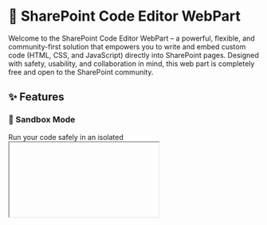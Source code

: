 # 🧩 SharePoint Code Editor WebPart
Welcome to the SharePoint Code Editor WebPart – a powerful, flexible, and community-first solution that empowers you to write and embed custom code (HTML, CSS, and JavaScript) directly into SharePoint pages. Designed with safety, usability, and collaboration in mind, this web part is completely free and open to the SharePoint community.

## ✨ Features

### 🧪 Sandbox Mode
Run your code safely in an isolated <iframe> environment. This prevents broken or untrusted code from affecting the rest of your SharePoint page.

### 👁️ Visibility Control
Target specific devices where you want your webpart to appear, wether its for Desktop, Tablet or Mobile Devices.

### 🛠️ Built-in Testing Tools
If something goes wrong, no need to panic. Simply add ?spdisablecode=1 to your URL to instantly disable the web part and regain control.

### 🔖 Smart Tags (Dynamic Variables)
Our favorite feature! Define variables inside your code using special tags, and they’ll appear as editable fields in the UI. This allows non-technical users to easily update code behavior without touching the code, making it portable, reusable, and shareable.

### ⬇️ Import & Export
Easily export your code (HTML, CSS, JS) from one instance and import it into another with a single click. Perfect for replicating setups across multiple pages or sites.

### 📥 Download
Ready to start using the Code Editor WebPart?

👉 Download the latest version here
Deploy it to your SharePoint site and start customizing your pages in minutes.

### 💡 Code Samples
Looking for inspiration or ready-to-use snippets?

📂 Check out our Code Samples Directory — a growing collection of free, copy-paste-ready examples covering various use cases, from banners to calculators and more.

### 💬 Ideas & Feedback
Have an idea to improve the web part? Found a bug? Want to share how you're using it?

We'd love to hear from you! Join the conversation in our GitHub Discussions — it's the best place to:

* Suggest new features
* Share your use cases
* Ask questions
* Give feedback

Your input helps shape the future of this tool for the entire SharePoint community.


🧡 A Gift to the Community
This project is built and maintained with love for the SharePoint ecosystem. We hope it empowers you to do more with less.
